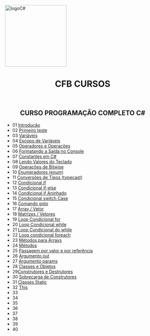 <img align="center" height="200px" src="https://cdn.icon-icons.com/icons2/2415/PNG/512/csharp_original_logo_icon_146578.png" alt="logoC#" />

<h1 align="center">CFB CURSOS</h1><br>
<h2 align="center">CURSO PROGRAMAÇÃO COMPLETO C#</h2>

- 01 [Introdução](aula01/Aula01.cs)
- 02 [Primeiro teste](aula02/)
- 03 [Variáveis](aula03/Aula03.cs)
- 04 [Escopo de Variáveis](aula04/Aula04.cs)
- 05 [Operadores e Operações](aula05/Aula05.cs)
- 06 [Formatando a Saída no Console](aula06/)
- 07 [Constantes em C#](aula07/Aula07.cs)
- 08 [Lendo Valores do Teclado](aula08/Aula08.cs)
- 09 [Operações de Bitwise](aula09/Aula09.cs)
- 10 [Enumeradores (enum)](aula10/Aula10.cs)
- 11 [Conversões de Tipos (typecast)](aula11/Aula11.cs)
- 12 [Condicional if](aula12/Aula12.cs)
- 13 [Condicional if-else](aula13/Aula13.cs)
- 14 [Condicional if Aninhado](aula14/Aula14.cs)
- 15 [Condicional switch Case](aula15/Aula15.cs)
- 16 [Comando goto](aula16/Aula16.cs)
- 17 [Array / Vetor](aula17/Aula17.cs)
- 18 [Matrizes / Vetores](aula18/Aula18.cs)
- 19 [Loop Condicional for](aula19/)
- 20 [Loop Condicional while](aula20/Aula20.cs)
- 21 [Loop Condicional do while](aula21/Aula21.cs)
- 22 [Loop condicional foreach](aula22/Aula22.cs)
- 23 [Métodos para Arrays](aula23/Aula23.cs)
- 24 [Métodos](aula24/)
- 25 [Passagem por valor e por referência](aula25/Aula25.cs)
- 26 [Argumento out](aula26/Aula26.cs)
- 27 [Argumento params](aula27/Aula27.cs)
- 28 [Classes e Objetos](aula28/Aula28.cs)
- 29[Construtores e Destrutores](aula29/Aula29.cs)
- 30 [Sobrecarga de Construtores](aula30/Aula30.cs)
- 31 [Classes Static](aula31/Aula31.cs)
- 32 [This](aula32/Aula32.cs)
- 33 []()
- 34 []()
- 35 []()
- 36 []()
- 37 []()
- 38 []()
- 39 []()
- 40 []()